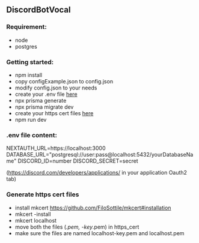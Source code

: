 ## DiscordBotVocal

### Requirement:

- node
- postgres

### Getting started:

- npm install
- copy configExample.json to config.json
- modify config.json to your needs
- create your .env file [here](#.env-file-content:)
- npx prisma generate
- npx prisma migrate dev
- create your https cert files [here](#generate-https-cert-files)
- npm run dev

### .env file content:
NEXTAUTH_URL=https://localhost:3000
DATABASE_URL="postgresql://user:pass@localhost:5432/yourDatabaseName"
DISCORD_ID=number
DISCORD_SECRET=secret

(https://discord.com/developers/applications/  in your application Oauth2 tab)

### Generate https cert files
- install mkcert https://github.com/FiloSottile/mkcert#installation
- mkcert -install
- mkcert localhost
- move both the files (*.pem, -key*.pem) in https_cert
- make sure the files are named localhost-key.pem and localhost.pem

